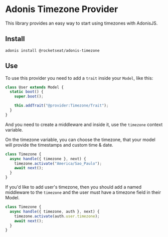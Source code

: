 # Adonis Timezone Provider

This library provides an easy way to start using timezones with AdonisJS.

## Install

`adonis install @rocketseat/adonis-timezone`

## Use

To use this provider you need to add a `trait` inside your `Model`, like this:

```js
class User extends Model {
  static boot() {
    super.boot();

    this.addTrait("@provider:Timezone/Trait");
  }
}
```

And you need to create a middleware and inside it, use the `timezone` context variable.

On the timezone variable, you can choose the timezone, that your model will provide the timestamps and custom time & date.

```js
class Timezone {
  async handle({ timezone }, next) {
    timezone.activate("America/Sao_Paulo");
    await next();
  }
}
```

If you'd like to add user's timezone, then you should add a named middleware to the `timezone` and the user must have a timezone field in their Model.

```js
class Timezone {
  async handle({ timezone, auth }, next) {
    timezone.activate(auth.user.timezone);
    await next();
  }
}
```
